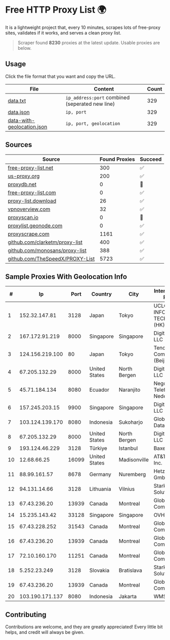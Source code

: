 
# Free HTTP Proxy List 🌍

It is a lightweight project that, every 10 minutes, scrapes lots of free-proxy sites, validates if it works, and serves a clean proxy list.


> Scraper found **8230** proxies at the latest update. Usable proxies are below.

## Usage

Click the file format that you want and copy the URL.


|File|Content|Count|
|----|-------|-----|
|[data.txt](https://raw.githubusercontent.com/themiralay/Proxy-List-World/master/data.txt)|`ip_address:port` combined (seperated new line)|329|
|[data.json](https://raw.githubusercontent.com/themiralay/Proxy-List-World/master/data.json)|`ip, port`|329|
|[data-with-geolocation.json](https://raw.githubusercontent.com/themiralay/Proxy-List-World/master/data-with-geolocation.json)|`ip, port, geolocation`|329|

## Sources

|Source|Found Proxies|Succeed|
|------|-------------|-------|
|[free-proxy-list.net](https://free-proxy-list.net)|300|✅|
|[us-proxy.org](https://www.us-proxy.org)|200|✅|
|[proxydb.net](http://proxydb.net)|0|🚫|
|[free-proxy-list.com](https://free-proxy-list.com/?page=&port=&type%5B%5D=http&type%5B%5D=https&up_time=0&search=Search)|0|✅|
|[proxy-list.download](https://www.proxy-list.download/HTTP)|26|✅|
|[vpnoverview.com](https://vpnoverview.com/privacy/anonymous-browsing/free-proxy-servers)|32|✅|
|[proxyscan.io](https://www.proxyscan.io)|0|🚫|
|[proxylist.geonode.com](https://proxylist.geonode.com/api/proxy-list?limit=300&page=1&sort_by=lastChecked&sort_type=desc&protocols=http,https)|0|✅|
|[proxyscrape.com](https://api.proxyscrape.com/v2/?request=displayproxies&protocol=http&timeout=10000&country=all&ssl=all&anonymity=all)|1161|✅|
|[github.com/clarketm/proxy-list](https://raw.githubusercontent.com/clarketm/proxy-list/master/proxy-list-raw.txt)|400|✅|
|[github.com/monosans/proxy-list](https://raw.githubusercontent.com/monosans/proxy-list/main/proxies/http.txt)|388|✅|
|[github.com/TheSpeedX/PROXY-List](https://raw.githubusercontent.com/TheSpeedX/PROXY-List/master/http.txt)|5723|✅|


## Sample Proxies With Geolocation Info

|#|Ip|Port|Country|City|Internet Service Provider|
|-|--|----|-------|----|-------------------------|
|1|152.32.147.81|3128|Japan|Tokyo|UCLOUD INFORMATION TECHNOLOGY (HK) LIMITED|
|2|167.172.91.219|8000|Singapore|Singapore|DigitalOcean, LLC|
|3|124.156.219.100|80|Japan|Tokyo|Tencent Cloud Computing (Beijing) Co|
|4|67.205.132.29|8000|United States|North Bergen|DigitalOcean, LLC|
|5|45.71.184.134|8080|Ecuador|Naranjito|Negocios Y Telefonia Nedetel S.A|
|6|157.245.203.15|9900|Singapore|Singapore|DigitalOcean, LLC|
|7|103.124.139.170|8080|Indonesia|Sukoharjo|Global Media Data Prima|
|8|67.205.132.29|8000|United States|North Bergen|DigitalOcean, LLC|
|9|193.124.46.229|3128|Türkiye|Istanbul|Baxet Group Inc.|
|10|12.68.66.25|16099|United States|Madisonville|AT&T Services, Inc.|
|11|88.99.161.57|8678|Germany|Nuremberg|Hetzner Online GmbH|
|12|94.131.14.66|3128|Lithuania|Vilnius|Stark Industries Solutions LTD|
|13|67.43.236.20|13939|Canada|Montreal|GloboTech Communications|
|14|15.235.143.42|33128|Singapore|Singapore|OVH SAS|
|15|67.43.228.252|31543|Canada|Montreal|GloboTech Communications|
|16|67.43.236.20|13939|Canada|Montreal|GloboTech Communications|
|17|72.10.160.170|11251|Canada|Montreal|GloboTech Communications|
|18|5.252.23.249|3128|Slovakia|Bratislava|Stark Industries Solutions LTD|
|19|67.43.236.20|13939|Canada|Montreal|GloboTech Communications|
|20|103.190.171.137|8080|Indonesia|Jakarta|WMS|



## Contributing

Contributions are welcome, and they are greatly appreciated! Every
little bit helps, and credit will always be given.

